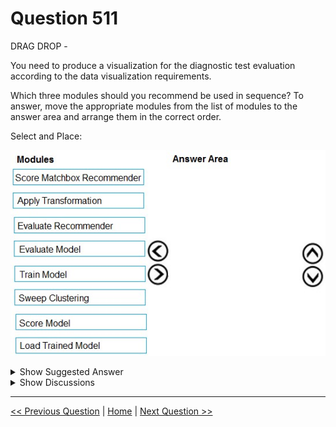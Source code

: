 # Question 511

DRAG DROP -

You need to produce a visualization for the diagnostic test evaluation according to the data visualization requirements.

Which three modules should you recommend be used in sequence? To answer, move the appropriate modules from the list of modules to the answer area and arrange them in the correct order.

Select and Place:

![Question Image](images/q511_q_0034300001.png)

<details>
  <summary>Show Suggested Answer</summary>

  <img src="images/q511_ans_0_0034400001.png" alt="Answer Image"><br>
<p>Step 1: Sweep Clustering -</p>
<p>Start by using the &quot;Tune Model Hyperparameters&quot; module to select the best sets of parameters for each of the models we&#x27;re considering.</p>
<p>One of the interesting things about the &quot;Tune Model Hyperparameters&quot; module is that it not only outputs the results from the Tuning, it also outputs the Trained</p>
<p>Model.</p>
<p>Step 2: Train Model -</p>
<p>Step 3: Evaluate Model -</p>
<p>Scenario: You need to provide the test results to the Fabrikam Residences team. You create data visualizations to aid in presenting the results.</p>
<p>You must produce a Receiver Operating Characteristic (ROC) curve to conduct a diagnostic test evaluation of the model. You need to select appropriate methods for producing the ROC curve in Azure Machine Learning Studio to compare the Two-Class Decision Forest and the Two-Class Decision Jungle modules with one another.</p>
<p>Reference:</p>
<p>http://breaking-bi.blogspot.com/2017/01/azure-machine-learning-model-evaluation.html</p>

</details>

<details>
  <summary>Show Discussions</summary>

<blockquote><p><strong>hendrata</strong> <code>(Fri 09 Jun 2023 19:33)</code> - <em>Upvotes: 35</em></p><p>Agree with the comments above. I think it should be:
1. Load Trained Model
2. Evaluate Model
3. Score Model</p></blockquote>
<blockquote><p><strong>a_1234567_</strong> <code>(Thu 27 Jul 2023 09:14)</code> - <em>Upvotes: 88</em></p><p>Why not this sequence?
1. Load Trained Model
2. Score Model 
3. Evaluate Model</p></blockquote>
<blockquote><p><strong>kty</strong> <code>(Mon 25 Mar 2024 19:36)</code> - <em>Upvotes: 13</em></p><p>how can it be possible to evaluate before scoring?</p></blockquote>
<blockquote><p><strong>Rajuuu</strong> <code>(Thu 10 Aug 2023 11:56)</code> - <em>Upvotes: 25</em></p><p>1. Load Trained Model 2. Score Model  3. Evaluate Model</p></blockquote>
<blockquote><p><strong>wikasitha</strong> <code>(Thu 29 Aug 2024 15:03)</code> - <em>Upvotes: 4</em></p><p>correct answer might be 
Train &gt; score &gt; evaluate</p></blockquote>
<blockquote><p><strong>rjile</strong> <code>(Mon 11 Dec 2023 10:30)</code> - <em>Upvotes: 11</em></p><p>Creating the Experiment
Add the following modules to your workspace in Azure Machine Learning Studio (classic):

Adult Census Income Binary Classification dataset
Two-Class Logistic Regression
Train Model
Score Model
Evaluate Model

so --&gt;  Train Model,  Score Model, Evaluate Model

https://docs.microsoft.com/en-us/azure/machine-learning/classic/evaluate-model-performance</p></blockquote>
<blockquote><p><strong>conniekdl</strong> <code>(Fri 28 Jul 2023 13:41)</code> - <em>Upvotes: 1</em></p><p>It seems that there&#x27;s no module for Loading Trained Model in the designer, but one in the studio. Maybe that&#x27;s why the first should be Load Trained Model.
https://docs.microsoft.com/en-us/azure/machine-learning/algorithm-module-reference/module-reference</p></blockquote>
<blockquote><p><strong>davo123</strong> <code>(Sat 20 May 2023 09:56)</code> - <em>Upvotes: 3</em></p><p>Why not &#x27;Score Model&#x27; instead of &#x27;Train Model&#x27;? References show that &#x27;Train Model&#x27; is not necessary here.</p></blockquote>
<blockquote><p><strong>choolake</strong> <code>(Fri 19 May 2023 05:34)</code> - <em>Upvotes: 4</em></p><p>Two-Class Decision Jungle and Two-Class Decision Forest are classification Models
cant use sweep clustering module which is for clustering</p></blockquote>

</details>

---

[<< Previous Question](question_510.md) | [Home](/index.md) | [Next Question >>](question_512.md)
